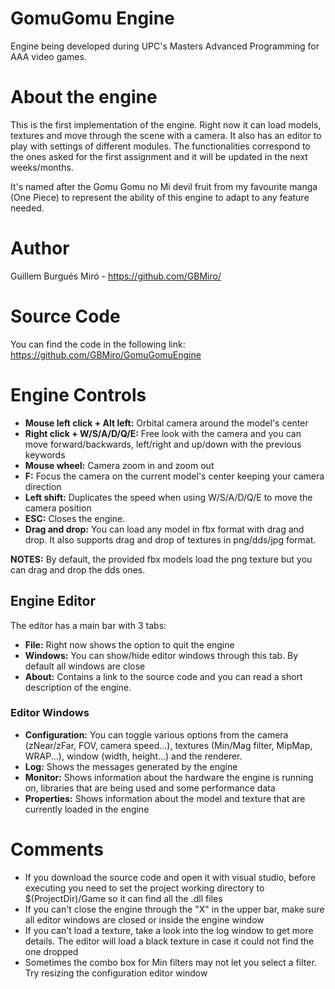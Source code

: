 # GomuGomu Engine
Engine being developed during UPC's Masters Advanced Programming for AAA video games.

# About the engine
This is the first implementation of the engine. Right now it can load models, textures and move through the scene with a camera. It also has an editor to play with settings of different modules. The functionalities correspond to the ones asked for the first assignment and it will be updated in the next weeks/months.

It's named after the Gomu Gomu no Mi devil fruit from my favourite manga (One Piece) to represent the ability of this engine to adapt to any feature needed.

# Author
Guillem Burgués Miró - https://github.com/GBMiro/

# Source Code
You can find the code in the following link: https://github.com/GBMiro/GomuGomuEngine

# Engine Controls

- **Mouse left click + Alt left:** Orbital camera around the model's center
- **Right click + W/S/A/D/Q/E:** Free look with the camera and you can move forward/backwards, left/right and up/down with the previous keywords
- **Mouse wheel:** Camera zoom in and zoom out
- **F:** Focus the camera on the current model's center keeping your camera direction
- **Left shift:** Duplicates the speed when using W/S/A/D/Q/E to move the camera position
- **ESC:** Closes the engine.
- **Drag and drop:** You can load any model in fbx format with drag and drop. It also supports drag and drop of textures in png/dds/jpg format.

**NOTES:** By default, the provided fbx models load the png texture but you can drag and drop the dds ones.

## Engine Editor

The editor has a main bar with 3 tabs:

- **File:** Right now shows the option to quit the engine
- **Windows:** You can show/hide editor windows through this tab. By default all windows are close
- **About:** Contains a link to the source code and you can read a short description of the engine.

### Editor Windows

- **Configuration:** You can toggle various options from the camera (zNear/zFar, FOV, camera speed...), textures (Min/Mag filter, MipMap, WRAP...), window (width, height...) and the renderer.
- **Log:** Shows the messages generated by the engine
- **Monitor:** Shows information about the hardware the engine is running on, libraries that are being used and some performance data
- **Properties:** Shows information about the model and texture that are currently loaded in the engine

# Comments
- If you download the source code and open it with visual studio, before executing you need to set the project working directory to $(ProjectDir)/Game so it can find all the .dll files
- If you can't close the engine through the "X" in the upper bar, make sure all editor windows are closed or inside the engine window
- If you can't load a texture, take a look into the log window to get more details. The editor will load a black texture in case it could not find the one dropped
- Sometimes the combo box for Min filters may not let you select a filter. Try resizing the configuration editor window